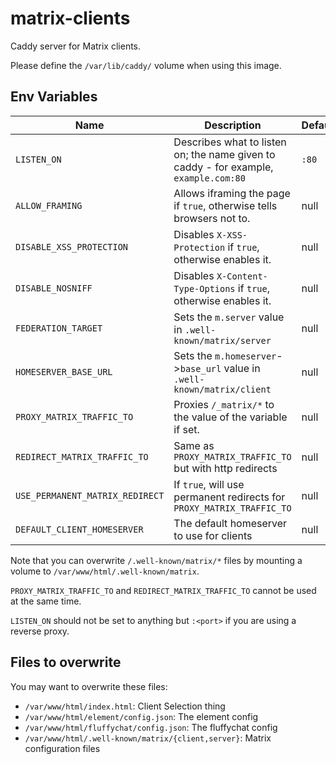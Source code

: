 # matrix-clients

Caddy server for Matrix clients.

Please define the `/var/lib/caddy/` volume when using this image.

## Env Variables

| Name                            | Description                                                                          | Default |
| ------------------------------- | ------------------------------------------------------------------------------------ | ------- |
| `LISTEN_ON`                     | Describes what to listen on; the name given to caddy - for example, `example.com:80` | `:80`   |
| `ALLOW_FRAMING`                 | Allows iframing the page if `true`, otherwise tells browsers not to.                 | null    |
| `DISABLE_XSS_PROTECTION`        | Disables `X-XSS-Protection` if `true`, otherwise enables it.                         | null    |
| `DISABLE_NOSNIFF`               | Disables `X-Content-Type-Options` if `true`, otherwise enables it.                   | null    |
| `FEDERATION_TARGET`             | Sets the `m.server` value in `.well-known/matrix/server`                             | null    |
| `HOMESERVER_BASE_URL`           | Sets the `m.homeserver`->`base_url` value in `.well-known/matrix/client`             | null    |
| `PROXY_MATRIX_TRAFFIC_TO`       | Proxies `/_matrix/*` to the value of the variable if set.                            | null    |
| `REDIRECT_MATRIX_TRAFFIC_TO`    | Same as `PROXY_MATRIX_TRAFFIC_TO` but with http redirects                            | null    |
| `USE_PERMANENT_MATRIX_REDIRECT` | If `true`, will use permanent redirects for `PROXY_MATRIX_TRAFFIC_TO`                | null    |
| `DEFAULT_CLIENT_HOMESERVER`     | The default homeserver to use for clients                                            | null    |

Note that you can overwrite `/.well-known/matrix/*` files by mounting a volume to `/var/www/html/.well-known/matrix`.

`PROXY_MATRIX_TRAFFIC_TO` and `REDIRECT_MATRIX_TRAFFIC_TO` cannot be used at the same time.

`LISTEN_ON` should not be set to anything but `:<port>` if you are using a reverse proxy.

## Files to overwrite

You may want to overwrite these files:

- `/var/www/html/index.html`: Client Selection thing
- `/var/www/html/element/config.json`: The element config
- `/var/www/html/fluffychat/config.json`: The fluffychat config
- `/var/www/html/.well-known/matrix/{client,server}`: Matrix configuration files
